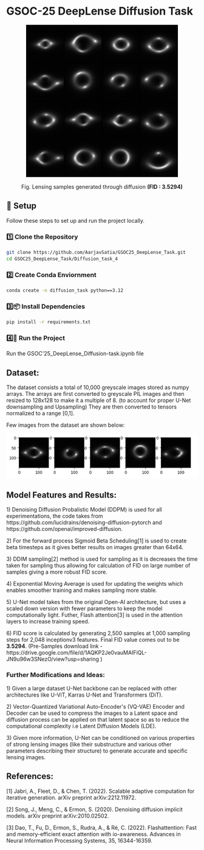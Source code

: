 # GSOC-25 DeepLense Diffusion Task

<p align="center">
  <img src="https://github.com/AarjavSatia/GSOC25_DeepLense_Task/blob/main/Diffusion_task_4/images/diffusion_sample-1.png"?raw=true" alt="Lensing samples generated through diffusion."  width="400" height="400" /> 
</p>
<p align="center">Fig. Lensing samples generated through diffusion <strong>(FID : 3.5294)</strong></p>

## 🚀 Setup

Follow these steps to set up and run the project locally.

### 1️⃣ Clone the Repository  
```sh
git clone https://github.com/AarjavSatia/GSOC25_DeepLense_Task.git
cd GSOC25_DeepLense_Task/Diffusion_task_4
```
### 2️⃣ Create Conda Enviornment  
```sh
conda create -n diffusion_task python==3.12
```
### 3️⃣📦 Install Dependencies
```sh
pip install -r requirements.txt
```

### 4️⃣🚀 Run the Project 
Run the GSOC'25_DeepLense_Diffusion-task.ipynb file


## Dataset:
<p>The dataset consists a total of 10,000 greyscale images stored as numpy arrays. The arrays are first converted to greyscale PIL images and then resized to 128x128 to make it a multiple of 8. (to account for proper U-Net downsampling and Upsampling) They are then converted to tensors normalized to a range [0,1]. </p>  
<p>Few images from the dataset are shown below:</p>

<p align="center">
  <img src="https://github.com/AarjavSatia/GSOC25_DeepLense_Task/blob/main/Diffusion_task_4/images/diffusion_data_description.png"?raw=true" alt="Example samples from the dataset"  /> 
</p>



## Model Features and Results:
<p>1) Denoising Diffusion Probalistic Model (DDPM) is used for all experimentations, the code takes from https://github.com/lucidrains/denoising-diffusion-pytorch and https://github.com/openai/improved-diffusion.</p>
<p>2) For the forward process Sigmoid Beta Scheduling[1] is used to create beta timesteps as it gives better results on images greater than 64x64. </p>
<p>3) DDIM sampling[2] method is used for sampling as it is decreases the time taken for sampling thus allowing for calculation of FID on large number of samples giving a more robust FID score.</p>
<p>4) Exponential Moving Average is used for updating the weights which enables smoother training and makes sampling more stable. </p>
<p>5) U-Net model takes from the original Open-AI architecture, but uses a scaled down version with fewer parameters to keep the model computationally light. Futher, Flash attention[3] is used in the attention layers to increase training speed.</p>
<p>6) FID score is calculated by generating 2,500 samples at 1,000 sampling steps for 2,048 inceptionv3 features. Final FID value comes out to be <strong>3.5294</strong>. (Pre-Samples download link - https://drive.google.com/file/d/1AQKP2Je0vauMAIFiQL-JN9u96w3SNezO/view?usp=sharing )</p>

### Further Modifications and Ideas:
<p>1) Given a large dataset U-Net backbone can be replaced with other architectures like U-ViT, Karras U-Net and Transformers (DiT).</p>
<p>2) Vector-Quantized Variational Auto-Encoder's (VQ-VAE) Encoder and Decoder can be used to compress the images to a Latent space and diffusion process can be applied on that latent space so as to reduce the computational complexity i.e Latent Diffusion Models (LDE).</p>
<p>3) Given more information, U-Net can be conditioned on various properties of strong lensing images (like their substructure and various other parameters describing their structure) to generate accurate and specific lensing images.</p>

## References:
<p>[1] Jabri, A., Fleet, D., & Chen, T. (2022). Scalable adaptive computation for iterative generation. arXiv preprint arXiv:2212.11972.</p>
<p>[2] Song, J., Meng, C., & Ermon, S. (2020). Denoising diffusion implicit models. arXiv preprint arXiv:2010.02502.</p>
<p>[3] Dao, T., Fu, D., Ermon, S., Rudra, A., & Ré, C. (2022). Flashattention: Fast and memory-efficient exact attention with io-awareness. Advances in Neural Information Processing Systems, 35, 16344-16359.</p>


